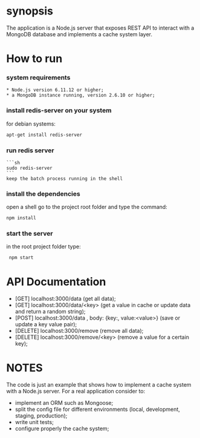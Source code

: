 # synopsis
The application is a Node.js server that exposes REST API to interact with a MongoDB database and implements a cache system layer. 

# How to run

### system requirements
	
	* Node.js version 6.11.12 or higher;
	* a MongoDB instance running, version 2.6.10 or higher;

### install redis-server on your system

   for debian systems: 

   ```sh
   apt-get install redis-server
   ```

### run redis server
	
	```sh
	sudo redis-server
	```
	keep the batch process running in the shell

### install the dependencies
   
   open a shell go to the project root folder and type the command: 

   ```sh
   npm install
   ```

### start the server

   in the root project folder type: 

  ```sh
   npm start
   ```

# API Documentation

* [GET] localhost:3000/data (get all data);
* [GET] localhost:3000/data/\<key\> (get a value in cache or update data and return a random string);
* [POST] localhost:3000/data , body: {key:<key>, value:\<value\>} (save or update a key value pair);
* [DELETE] localhost:3000/remove (remove all data);
* [DELETE] localhost:3000/remove/\<key\> (remove a value for a certain key);


# NOTES

The code is just an example that shows how to implement a cache system with a Node.js server. 
For a real application consider to:

 * implement an ORM such as Mongoose;
 * split the config file for different environments (local, development, staging, production);
 * write unit tests;
 * configure properly the cache system;